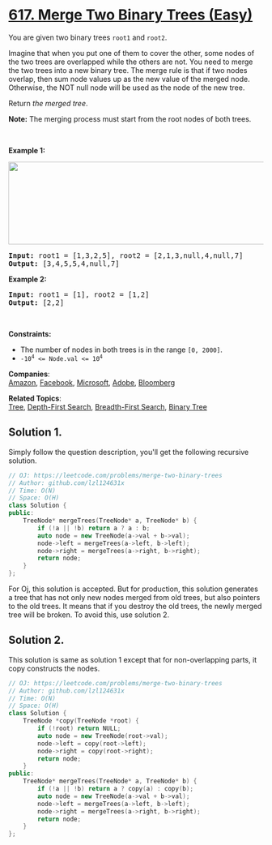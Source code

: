 # [617. Merge Two Binary Trees (Easy)](https://leetcode.com/problems/merge-two-binary-trees/)

<p>You are given two binary trees <code>root1</code> and <code>root2</code>.</p>

<p>Imagine that when you put one of them to cover the other, some nodes of the two trees are overlapped while the others are not. You need to merge the two trees into a new binary tree. The merge rule is that if two nodes overlap, then sum node values up as the new value of the merged node. Otherwise, the NOT null node will be used as the node of the new tree.</p>

<p>Return <em>the merged tree</em>.</p>

<p><strong>Note:</strong> The merging process must start from the root nodes of both trees.</p>

<p>&nbsp;</p>
<p><strong>Example 1:</strong></p>
<img alt="" src="https://assets.leetcode.com/uploads/2021/02/05/merge.jpg" style="width: 600px; height: 163px;">
<pre><strong>Input:</strong> root1 = [1,3,2,5], root2 = [2,1,3,null,4,null,7]
<strong>Output:</strong> [3,4,5,5,4,null,7]
</pre>

<p><strong>Example 2:</strong></p>

<pre><strong>Input:</strong> root1 = [1], root2 = [1,2]
<strong>Output:</strong> [2,2]
</pre>

<p>&nbsp;</p>
<p><strong>Constraints:</strong></p>

<ul>
	<li>The number of nodes in both trees is in the range <code>[0, 2000]</code>.</li>
	<li><code>-10<sup>4</sup> &lt;= Node.val &lt;= 10<sup>4</sup></code></li>
</ul>


**Companies**:  
[Amazon](https://leetcode.com/company/amazon), [Facebook](https://leetcode.com/company/facebook), [Microsoft](https://leetcode.com/company/microsoft), [Adobe](https://leetcode.com/company/adobe), [Bloomberg](https://leetcode.com/company/bloomberg)

**Related Topics**:  
[Tree](https://leetcode.com/tag/tree/), [Depth-First Search](https://leetcode.com/tag/depth-first-search/), [Breadth-First Search](https://leetcode.com/tag/breadth-first-search/), [Binary Tree](https://leetcode.com/tag/binary-tree/)

## Solution 1.

Simply follow the question description, you'll get the following recursive solution.

```cpp
// OJ: https://leetcode.com/problems/merge-two-binary-trees
// Author: github.com/lzl124631x
// Time: O(N)
// Space: O(H)
class Solution {
public:
    TreeNode* mergeTrees(TreeNode* a, TreeNode* b) {
        if (!a || !b) return a ? a : b;
        auto node = new TreeNode(a->val + b->val);
        node->left = mergeTrees(a->left, b->left);
        node->right = mergeTrees(a->right, b->right);
        return node;
    }
};
```

For Oj, this solution is accepted. But for production, this solution generates a tree that has not only new nodes merged from old trees, but also pointers to the old trees. It means that if you destroy the old trees, the newly merged tree will be broken. To avoid this, use solution 2.

## Solution 2.

This solution is same as solution 1 except that for non-overlapping parts, it copy constructs the nodes.

```cpp
// OJ: https://leetcode.com/problems/merge-two-binary-trees
// Author: github.com/lzl124631x
// Time: O(N)
// Space: O(H)
class Solution {
    TreeNode *copy(TreeNode *root) {
        if (!root) return NULL;
        auto node = new TreeNode(root->val);
        node->left = copy(root->left);
        node->right = copy(root->right);
        return node;
    }
public:
    TreeNode* mergeTrees(TreeNode* a, TreeNode* b) {
        if (!a || !b) return a ? copy(a) : copy(b);
        auto node = new TreeNode(a->val + b->val);
        node->left = mergeTrees(a->left, b->left);
        node->right = mergeTrees(a->right, b->right);
        return node;
    }
};
```